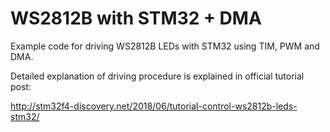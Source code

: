 # WS2812B with STM32 + DMA

Example code for driving WS2812B LEDs with STM32 using TIM, PWM and DMA.

Detailed explanation of driving procedure is explained in official tutorial post:

http://stm32f4-discovery.net/2018/06/tutorial-control-ws2812b-leds-stm32/